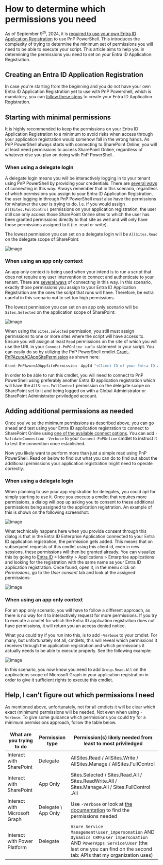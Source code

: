 # How to determine which permissions you need

As of September 9<sup>th</sup>, 2024, it is [required to use your own Entra ID Application Registration](https://pnp.github.io/blog/post/changes-pnp-management-shell-registration/) to use PnP PowerShell. This introduces the complexity of trying to determine the minimum set of permissions you will need to be able to execute your script. This article aims to help you in determining the permissions you need to set on your Entra ID Application Registration.

## Creating an Entra ID Application Registration

In case you're starting from the beginning and you do not have your own Entra ID Application Registration yet to use with PnP Powershell, which is mandatory, you can [follow these steps](registerapplication.md) to create your Entra ID Application Registration.

## Starting with minimal permissions

It is highly recommended to keep the permissions on your Entra ID Application Registration to a minimum to avoid risks when access through your application registration would somehow fall in the wrong hands. As PnP PowerShell always starts with connecting to SharePoint Online, you will at least need permissions to access SharePoint Online, regardless of whatever else you plan on doing with PnP PowerShell.

### When using a delegate login

A delegate login means you will be interactively logging in to your tenant using PnP PowerShell by providing your credentials. There are [several ways](authentication.md) of connecting in this way. Always remember that in this scenario, regardless of which permissions you assign to your Entra ID Application Registration, the user logging in through PnP PowerShell _must_ also have the permissions for whatever the user is trying to do. I.e. if you would assign `AllSites.FullControl` permissions on your application registration, the user still can only access those SharePoint Online sites to which the user has been granted permissions directly to that site as well and will only have those permissions assigned to it (i.e. read or write).

The lowest permission you can set on a delegate login will be `AllSites.Read` on the delegate scope of SharePoint:

![image](../images/determinepermissions/entraid_permissions_delegate_minimal.png)

### When using an app only context

An app only context is being used when your intend is to run a script that does not require any user intervention to connect and authenticate to your tenant. There are [several ways](authentication.md) of connecting in this way. In this scenario, exactly those permissions you assign to your Entra ID Application Registration are the ones the script that runs will have. Therefore, be extra careful in this scenario not to set too high permissions.

The lowest permission you can set on an app only scenario will be `Sites.Selected` on the application scope of SharePoint:

![image](../images/determinepermissions/entraid_permissions_apponly_minimal.png)

When using the `Sites.Selected` permission, you still must assign permissions to one or more sites where the script will have access to. Ensure you will assign at least `Read` permissions on the site of which you will use the URL in your `Connect-PnPOnline <url>` statement in your script. You can easily do so by utilizing the PnP PowerShell cmdlet [Grant-PnPAzureADAppSitePermission](../cmdlets/Grant-PnPAzureADAppSitePermission.md) as shown here:

```powershell
Grant-PnPAzureADAppSitePermission -AppId "<Client ID of your Entra ID applicarion registration>" -DisplayName "PnP PowerShell" -Permissions Read -Site <url of the SharePoint Online site to which you will connect>
```

In order to be able to run this cmdlet, you will need to connect to PnP PowerShell using preferably another Entra ID application registration which will have the `AllSites.FullControl` permission on the delegate scope on SharePoint set to it and being logged on with a Global Administrator or SharePoint Administrator priviledged account.

## Adding additional permissions as needed

Once you've se the minimum permissions as described above, you can go ahead and test using your Entra ID application registration to connect to SharePoint Online using [one of the available connect options](authentication.md). You can add `-ValidateConnection -Verbose` to your `Connect-PnPOnline` cmdlet to instruct it to test the connection once established.

Now you likely want to perform more than just a simple read using PnP PowerShell. Read on below to find out what you can do to find out about the additional permissions your application registration might need to operate correctly.

### When using a delegate login

When planning to use your app registration for delegates, you could opt for simply starting to use it. Once you execute a cmdlet that requires more permissions, a dialog will pop up asking you to consent to these additional permissions being assigned to the application registration. An example of this is shown on the following screenshot:

![image](../images/determinepermissions/entraid_permissions_delegate_requestadditionalpermissions.png)

What technically happens here when you provide consent through this dialog is that in the Entra ID Enterprise Application connected to your Entra ID application registration, the permission gets added. This means that on subsequent requests of this cmdlet using this client id, even in new sessions, these permissions will then be granted already. You can visualize this by going to [Entra ID](https://entra.microsoft.com) > Identity > Applications > Enterprise applications and looking for the registration with the same name as your Entra ID application registration. Once found, open it, in the menu click on _Permissions_, go to the _User consent_ tab and look at the assigned permissions:

![image](../images/determinepermissions/entraid_permissions_delegate_enterprisepermissionadded.png)

### When using an app only context

For an app only scenario, you will have to follow a different approach, as there is no way for it to interactively request for more permissions. If you try to execute a cmdlet for which the Entra ID application registration does not have permissions, it will return you an access denied notice.

What you could try if you run into this, is to add `-Verbose` to your cmdlet. For many, but unfortunately not all, cmdlets, this will reveal which permissions it receives through the application registration and which permissions it actually needs to be able to execute properly. See the following example:

![image](../images/determinepermissions/entraid_permissions_accessdenied_verbose.png)

In this scenario, you now know you need to add `Group.Read.All` on the applications scope of Microsoft Graph in your application registration in order to give it sufficient rights to execute this cmdlet.

## Help, I can't figure out which permissions I need

As mentioned above, unfortunately, not for all cmdlets it will be clear which exact (minimum) permissions will be needed. Not even when using `-Verbose`. To give some guidance which permissions you could try for a minimum permissions approach, follow the table below.

What are you trying to do | Permission type | Permission(s) likely needed from least to most priviledged 
| ------------------------| --------------- | -------------------------- |
| Interact with SharePoint | Delegate | AllSites.Read / AllSites.Write / AllSites.Manage / AllSites.FullControl |
| Interact with SharePoint | App Only | Sites.Selected / Sites.Read.All / Sites.ReadWrite.All / Sites.Manage.All / Sites.FullControl .All |
| Interact with Microsoft Graph | Delegate \ App Only | Use `-Verbose` or look at [the documentation](../cmdlets/index.md) to find the permissions needed |
| Interact with Power Platform | Delegate | `Azure Service Management\user_impersonation` AND `Dynamics CRM\user_impersonation` AND `PowerApps Service\User` (the last one you can find on the second tab: APIs that my organization uses) |
